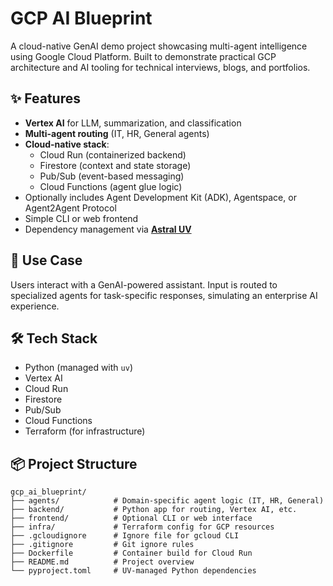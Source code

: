 # GCP AI Blueprint

A cloud-native GenAI demo project showcasing multi-agent intelligence using Google Cloud Platform. Built to demonstrate practical GCP architecture and AI tooling for technical interviews, blogs, and portfolios.

## ✨ Features

- **Vertex AI** for LLM, summarization, and classification
- **Multi-agent routing** (IT, HR, General agents)
- **Cloud-native stack**:
  - Cloud Run (containerized backend)
  - Firestore (context and state storage)
  - Pub/Sub (event-based messaging)
  - Cloud Functions (agent glue logic)
- Optionally includes Agent Development Kit (ADK), Agentspace, or Agent2Agent Protocol
- Simple CLI or web frontend
- Dependency management via **[Astral UV](https://astral.sh/blog/uv/)**

## 🧠 Use Case

Users interact with a GenAI-powered assistant. Input is routed to specialized agents for task-specific responses, simulating an enterprise AI experience.

## 🛠️ Tech Stack

- Python (managed with `uv`)
- Vertex AI
- Cloud Run
- Firestore
- Pub/Sub
- Cloud Functions
- Terraform (for infrastructure)

## 📦 Project Structure

```text
gcp_ai_blueprint/
├── agents/            # Domain-specific agent logic (IT, HR, General)
├── backend/           # Python app for routing, Vertex AI, etc.
├── frontend/          # Optional CLI or web interface
├── infra/             # Terraform config for GCP resources
├── .gcloudignore      # Ignore file for gcloud CLI
├── .gitignore         # Git ignore rules
├── Dockerfile         # Container build for Cloud Run
├── README.md          # Project overview
└── pyproject.toml     # UV-managed Python dependencies
